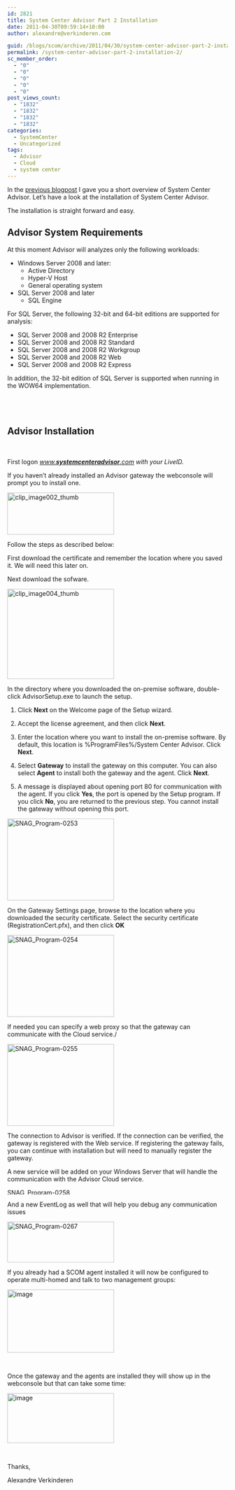 ```yaml
---
id: 2821
title: System Center Advisor Part 2 Installation
date: 2011-04-30T09:59:14+10:00
author: alexandre@verkinderen.com

guid: /blogs/scom/archive/2011/04/30/system-center-advisor-part-2-installation.aspx
permalink: /system-center-advisor-part-2-installation-2/
sc_member_order:
  - "0"
  - "0"
  - "0"
  - "0"
  - "0"
post_views_count:
  - "1832"
  - "1832"
  - "1832"
  - "1832"
categories:
  - SystemCenter
  - Uncategorized
tags:
  - Advisor
  - Cloud
  - system center
---
```

In the <a href="http://scug.be/blogs/scom/archive/2011/04/30/system-center-advisor-part-1-overview.aspx" target="_blank">previous blogpost</a> I gave you a short overview of System Center Advisor. Let’s have a look at the installation of System Center Advisor.

The installation is straight forward and easy.

## 

## Advisor System Requirements

At this moment Advisor will analyzes only the following workloads:

  * Windows Server 2008 and later: 
      * Active Directory 
      * Hyper-V Host 
      * General operating system 
  * SQL Server 2008 and later 
      * SQL Engine 

For SQL Server, the following 32-bit and 64-bit editions are supported for analysis:

  * SQL Server 2008 and 2008 R2 Enterprise 
  * SQL Server 2008 and 2008 R2 Standard 
  * SQL Server 2008 and 2008 R2 Workgroup 
  * SQL Server 2008 and 2008 R2 Web 
  * SQL Server 2008 and 2008 R2 Express 

In addition, the 32-bit edition of SQL Server is supported when running in the WOW64 implementation.

## &#160;

## Advisor Installation

&#160;

First logon <cite><a href="http://www.systemcenteradvisor.com">www.<b>systemcenteradvisor</b>.com</a> with your LiveID.</cite>

If you haven’t already installed an Advisor gateway the webconsole will prompt you to install one. 

[<img style="border-right-width: 0px;margin: 0px;padding-left: 0px;padding-right: 0px;border-top-width: 0px;border-bottom-width: 0px;border-left-width: 0px;padding-top: 0px" border="0" alt="clip_image002_thumb" src="http://scug.be/scom/files/2012/06/clip_image002_thumb_thumb_7BF4209B.jpg" width="244" height="96" />](http://scug.be/scom/files/2012/06/clip_image002_thumb_247302B0.jpg) 

Follow the steps as described below:

First download the certificate and remember the location where you saved it. We will need this later on.

Next download the sofware.

[<img style="border-right-width: 0px;margin: 0px;padding-left: 0px;padding-right: 0px;border-top-width: 0px;border-bottom-width: 0px;border-left-width: 0px;padding-top: 0px" border="0" alt="clip_image004_thumb" src="http://scug.be/scom/files/2012/06/clip_image004_thumb_thumb_61478482.png" width="244" height="206" />](http://scug.be/scom/files/2012/06/clip_image004_thumb_544DA471.png) 

In the directory where you downloaded the on-premise software, double-click AdvisorSetup.exe to launch the setup.

  1. Click **Next** on the Welcome page of the Setup wizard.</p> 
  2. Accept the license agreement, and then click **Next**.

  3. Enter the location where you want to install the on-premise software. By default, this location is %ProgramFiles%/System Center Advisor. Click **Next**.

  4. Select **Gateway** to install the gateway on this computer. You can also select **Agent** to install both the gateway and the agent. Click **Next**.

  5. A message is displayed about opening port 80 for communication with the agent. If you click **Yes**, the port is opened by the Setup program. If you click **No**, you are returned to the previous step. You cannot install the gateway without opening this port. 

[<img style="border-right-width: 0px;padding-left: 0px;padding-right: 0px;border-top-width: 0px;border-bottom-width: 0px;border-left-width: 0px;padding-top: 0px" border="0" alt="SNAG_Program-0253" src="https://mscloudstorage.blob.core.windows.net/mscloudstorage//2012/06/SNAG_Program-0253_thumb_6D68FEA9.png" width="244" height="187" />](https://mscloudstorage.blob.core.windows.net/mscloudstorage//2012/06/SNAG_Program-0253_6E416493.png)

On the Gateway Settings page, browse to the location where you downloaded the security certificate. Select the security certificate (RegistrationCert.pfx), and then click **OK**

[<img style="border-right-width: 0px;padding-left: 0px;padding-right: 0px;border-top-width: 0px;border-bottom-width: 0px;border-left-width: 0px;padding-top: 0px" border="0" alt="SNAG_Program-0254" src="https://mscloudstorage.blob.core.windows.net/mscloudstorage//2012/06/SNAG_Program-0254_thumb_36ABA3A5.png" width="244" height="187" />](https://mscloudstorage.blob.core.windows.net/mscloudstorage//2012/06/SNAG_Program-0254_3784098F.png)

If needed you can specify a web proxy so that the gateway can communicate with the Cloud service./

[<img style="border-right-width: 0px;padding-left: 0px;padding-right: 0px;border-top-width: 0px;border-bottom-width: 0px;border-left-width: 0px;padding-top: 0px" border="0" alt="SNAG_Program-0255" src="https://mscloudstorage.blob.core.windows.net/mscloudstorage//2012/06/SNAG_Program-0255_thumb_22B2110F.png" width="244" height="187" />](https://mscloudstorage.blob.core.windows.net/mscloudstorage//2012/06/SNAG_Program-0255_0E98F486.png)

The connection to Advisor is verified. If the connection can be verified, the gateway is registered with the Web service. If registering the gateway fails, you can continue with installation but will need to manually register the gateway. 

A new service will be added on your Windows Server that will handle the communication with the Advisor Cloud service.

[<img style="border-right-width: 0px;padding-left: 0px;padding-right: 0px;border-top-width: 0px;border-bottom-width: 0px;border-left-width: 0px;padding-top: 0px" border="0" alt="SNAG_Program-0258" src="https://mscloudstorage.blob.core.windows.net/mscloudstorage//2012/06/SNAG_Program-0258_thumb_6C60E8FF.png" width="244" height="13" />](https://mscloudstorage.blob.core.windows.net/mscloudstorage//2012/06/SNAG_Program-0258_1ABA6EAD.png)

And a new EventLog as well that will help you debug any communication issues

[<img style="border-right-width: 0px;padding-left: 0px;padding-right: 0px;border-top-width: 0px;border-bottom-width: 0px;border-left-width: 0px;padding-top: 0px" border="0" alt="SNAG_Program-0267" src="https://mscloudstorage.blob.core.windows.net/mscloudstorage//2012/06/SNAG_Program-0267_thumb_71CF59A3.png" width="244" height="93" />](https://mscloudstorage.blob.core.windows.net/mscloudstorage//2012/06/SNAG_Program-0267_00E6387E.png)

If you already had a SCOM agent installed it will now be configured to operate multi-homed and talk to two management groups:

[<img style="border-bottom: 0px;border-left: 0px;margin: 0px;padding-left: 0px;padding-right: 0px;border-top: 0px;border-right: 0px;padding-top: 0px" border="0" alt="image" src="https://mscloudstorage.blob.core.windows.net/mscloudstorage//2012/06/image_thumb_5722BD8A.png" width="244" height="144" />](http://scug.be/scom/files/2012/06/image_57FB2374.png)

&#160;

Once the gateway and the agents are installed they will show up in the webconsole but that can take some time:

[<img style="border-bottom: 0px;border-left: 0px;margin: 0px;padding-left: 0px;padding-right: 0px;border-top: 0px;border-right: 0px;padding-top: 0px" border="0" alt="image" src="https://mscloudstorage.blob.core.windows.net/mscloudstorage//2012/06/image_thumb_26AC3914.png" width="244" height="114" />](http://scug.be/scom/files/2012/06/image_285D04E8.png)

&#160;

Thanks,

Alexandre Verkinderen
